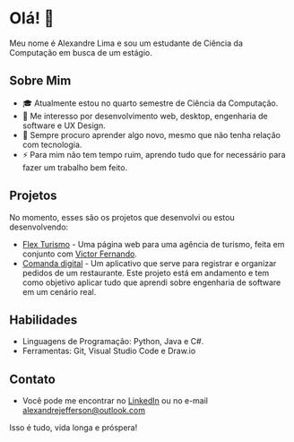 # Olá! 👋

Meu nome é Alexandre Lima e sou um estudante de Ciência da Computação em busca de um estágio.

## Sobre Mim

- 🎓 Atualmente estou no quarto semestre de Ciência da Computação.
- 💼 Me interesso por desenvolvimento web, desktop, engenharia de software e UX Design.
- 🌱 Sempre procuro aprender algo novo, mesmo que não tenha relação com tecnologia.
- ⚡ Para mim não tem tempo ruim, aprendo tudo que for necessário para fazer um trabalho bem feito.

## Projetos

No momento, esses são os projetos que desenvolvi ou estou desenvolvendo:
- [Flex Turismo](https://alexjlima.github.io/flex-turismos/) - Uma página web para uma agência de turismo, feita em conjunto com [Victor Fernando](https://github.com/victorfernandopessoa).
- [Comanda digital](link_do_projeto2) - Um aplicativo que serve para registrar e organizar pedidos de um restaurante. Este projeto está em andamento e tem como objetivo aplicar tudo que aprendi sobre engenharia de software em um cenário real.

## Habilidades

- Linguagens de Programação: Python, Java e C#.
- Ferramentas: Git, Visual Studio Code e Draw.io

## Contato

- Você pode me encontrar no [LinkedIn](https://www.linkedin.com/in/alexandre-j-lima/) ou no e-mail [alexandrejefferson@outlook.com](mailto:alexandrejefferson@outlook.com)


Isso é tudo, vida longa e próspera!

